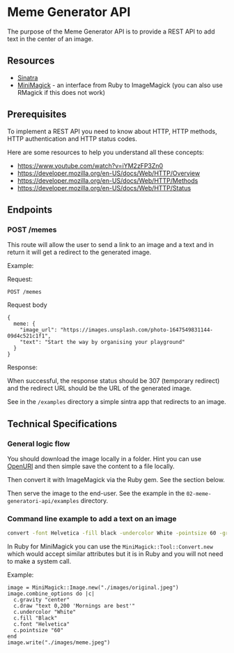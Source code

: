 # Meme Generator API

The purpose of the Meme Generator API is to provide a REST API to add text in the center of an image. 

## Resources

- [Sinatra](http://sinatrarb.com)
- [MiniMagick](https://rubygems.org/gems/mini_magick) - an interface from Ruby to ImageMagick (you can also use RMagick if this does not work)

## Prerequisites

To implement a REST API you need to know about HTTP, HTTP methods, HTTP authentication and HTTP status codes. 

Here are some resources to help you understand all these concepts: 

- https://www.youtube.com/watch?v=iYM2zFP3Zn0
- https://developer.mozilla.org/en-US/docs/Web/HTTP/Overview 
- https://developer.mozilla.org/en-US/docs/Web/HTTP/Methods
- https://developer.mozilla.org/en-US/docs/Web/HTTP/Status


## Endpoints

### POST /memes

This route will allow the user to send a link to an image and a text and in return it will get a redirect to the generated image. 

Example: 

Request: 

```
POST /memes
```

Request body 

```
{
  meme: {
    "image_url": "https://images.unsplash.com/photo-1647549831144-09d4c521c1f1",
    "text": "Start the way by organising your playground"
  }
}
```

Response: 

When successful, the response status should be 307 (temporary redirect) and the redirect URL should be the URL of the generated image. 

See in the `/examples` directory a simple sintra app that redirects to an image.

## Technical Specifications

### General logic flow

You should download the image locally in a folder. Hint you can use [OpenURI](https://ruby-doc.org/stdlib-3.1.0/libdoc/open-uri/rdoc/OpenURI.html) and then simple save the content to a file locally. 

Then convert it with ImageMagick via the Ruby gem. See the section below. 

Then serve the image to the end-user. See the example in the `02-meme-generatori-api/examples` directory.

### Command line example to add a text on an image

```bash
convert -font Helvetica -fill black -undercolor White -pointsize 60 -gravity center -draw "text 0,200 'Mornings are best'" original.jpeg meme.jpeg
```

In Ruby for MiniMagick you can use the `MiniMagick::Tool::Convert.new` which would accept similar attributes but it is in Ruby and you will not need to make a system call. 

Example:

```
image = MiniMagick::Image.new("./images/original.jpeg")
image.combine_options do |c|
  c.gravity "center"
  c.draw "text 0,200 'Mornings are best'"
  c.undercolor "White"
  c.fill "Black"
  c.font "Helvetica"
  c.pointsize "60"
end
image.write("./images/meme.jpeg")
```
